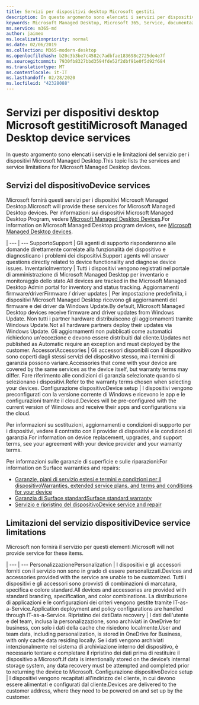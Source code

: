 ```yaml
---
title: Servizi per dispositivi desktop Microsoft gestiti
description: In questo argomento sono elencati i servizi per dispositivi e la limitazione per Microsoft Managed Desktop.
keywords: Microsoft Managed Desktop, Microsoft 365, Service, documentazione
ms.service: m365-md
author: jaimeo
ms.localizationpriority: normal
ms.date: 02/06/2019
ms.collection: M365-modern-desktop
ms.openlocfilehash: b20c3b3be7c4582c7adbfae183698c2725de4e7f
ms.sourcegitcommit: 7930fb8327bbd3594fde52f2dbf91e0f5d92f684
ms.translationtype: MT
ms.contentlocale: it-IT
ms.lasthandoff: 02/28/2020
ms.locfileid: "42328088"
---
```

# <a name="microsoft-managed-desktop-device-services"></a><span data-ttu-id="ab699-104">Servizi per dispositivi desktop Microsoft gestiti</span><span class="sxs-lookup"><span data-stu-id="ab699-104">Microsoft Managed Desktop device services</span></span>

<span data-ttu-id="ab699-105">In questo argomento sono elencati i servizi e le limitazioni del servizio per i dispositivi Microsoft Managed Desktop.</span><span class="sxs-lookup"><span data-stu-id="ab699-105">This topic lists the services and service limitations for Microsoft Managed Desktop devices.</span></span>

## <a name="device-services"></a><span data-ttu-id="ab699-106">Servizi del dispositivo</span><span class="sxs-lookup"><span data-stu-id="ab699-106">Device services</span></span>

<span data-ttu-id="ab699-107">Microsoft fornirà questi servizi per i dispositivi Microsoft Managed Desktop.</span><span class="sxs-lookup"><span data-stu-id="ab699-107">Microsoft will provide these services for Microsoft Managed Desktop devices.</span></span> <span data-ttu-id="ab699-108">Per informazioni sui dispositivi Microsoft Managed Desktop Program, vedere [Microsoft Managed Desktop Devices](device-list.md).</span><span class="sxs-lookup"><span data-stu-id="ab699-108">For information on Microsoft Managed Desktop program devices, see [Microsoft Managed Desktop devices](device-list.md).</span></span>

 | 
 --- | ---
<span data-ttu-id="ab699-109">Supporto</span><span class="sxs-lookup"><span data-stu-id="ab699-109">Support</span></span> | <span data-ttu-id="ab699-110">Gli agenti di supporto risponderanno alle domande direttamente correlate alla funzionalità del dispositivo e diagnosticano i problemi dei dispositivi.</span><span class="sxs-lookup"><span data-stu-id="ab699-110">Support agents will answer questions directly related to device functionality and diagnose device issues.</span></span>
<span data-ttu-id="ab699-111">Inventario</span><span class="sxs-lookup"><span data-stu-id="ab699-111">Inventory</span></span> | <span data-ttu-id="ab699-112">Tutti i dispositivi vengono registrati nel portale di amministrazione di Microsoft Managed Desktop per inventario e monitoraggio dello stato.</span><span class="sxs-lookup"><span data-stu-id="ab699-112">All devices are tracked in the Microsoft Managed Desktop Admin portal for inventory and status tracking.</span></span>
<span data-ttu-id="ab699-113">Aggiornamenti firmware/driver</span><span class="sxs-lookup"><span data-stu-id="ab699-113">Firmware / driver updates</span></span> | <span data-ttu-id="ab699-114">Per impostazione predefinita, i dispositivi Microsoft Managed Desktop ricevono gli aggiornamenti del firmware e dei driver da Windows Update.</span><span class="sxs-lookup"><span data-stu-id="ab699-114">By default, Microsoft Managed Desktop devices receive firmware and driver updates from Windows Update.</span></span> <span data-ttu-id="ab699-115">Non tutti i partner hardware distribuiscono gli aggiornamenti tramite Windows Update.</span><span class="sxs-lookup"><span data-stu-id="ab699-115">Not all hardware partners deploy their updates via Windows Update.</span></span> <span data-ttu-id="ab699-116">Gli aggiornamenti non pubblicati come automatici richiedono un'eccezione e devono essere distribuiti dal cliente.</span><span class="sxs-lookup"><span data-stu-id="ab699-116">Updates not published as Automatic require an exception and must deployed by the customer.</span></span>
<span data-ttu-id="ab699-117">Accessori</span><span class="sxs-lookup"><span data-stu-id="ab699-117">Accessories</span></span> | <span data-ttu-id="ab699-118">Gli accessori disponibili con il dispositivo sono coperti dagli stessi servizi del dispositivo stesso, ma i termini di garanzia possono variare.</span><span class="sxs-lookup"><span data-stu-id="ab699-118">Accessories that come with your device are covered by the same services as the device itself, but warranty terms may differ.</span></span> <span data-ttu-id="ab699-119">Fare riferimento alle condizioni di garanzia selezionate quando si selezionano i dispositivi.</span><span class="sxs-lookup"><span data-stu-id="ab699-119">Refer to the warranty terms chosen when selecting your devices.</span></span> 
<span data-ttu-id="ab699-120">Configurazione dispositivo</span><span class="sxs-lookup"><span data-stu-id="ab699-120">Device setup</span></span>    | <span data-ttu-id="ab699-121">I dispositivi vengono preconfigurati con la versione corrente di Windows e ricevono le app e le configurazioni tramite il cloud.</span><span class="sxs-lookup"><span data-stu-id="ab699-121">Devices will be pre-configured with the current version of Windows and receive their apps and configurations via the cloud.</span></span> 

<span data-ttu-id="ab699-122">Per informazioni su sostituzioni, aggiornamenti e condizioni di supporto per i dispositivi, vedere il contratto con il provider di dispositivi e le condizioni di garanzia.</span><span class="sxs-lookup"><span data-stu-id="ab699-122">For information on device replacement, upgrades, and support terms, see your agreement with your device provider and your warranty terms.</span></span>

<span data-ttu-id="ab699-123">Per informazioni sulle garanzie di superficie e sulle riparazioni:</span><span class="sxs-lookup"><span data-stu-id="ab699-123">For information on Surface warranties and repairs:</span></span>
- [<span data-ttu-id="ab699-124">Garanzie, piani di servizio estesi e termini e condizioni per il dispositivo</span><span class="sxs-lookup"><span data-stu-id="ab699-124">Warranties, extended service plans, and terms and conditions for your device</span></span>](https://support.microsoft.com/help/4040687/info-about-warranties-extended-service-plans-and-terms-conditions)
- [<span data-ttu-id="ab699-125">Garanzia di Surface standard</span><span class="sxs-lookup"><span data-stu-id="ab699-125">Surface standard warranty</span></span>](https://support.microsoft.com/help/4036296)
- [<span data-ttu-id="ab699-126">Servizio e ripristino del dispositivo</span><span class="sxs-lookup"><span data-stu-id="ab699-126">Device service and repair</span></span>](https://support.microsoft.com/devices)

## <a name="device-service-limitations"></a><span data-ttu-id="ab699-127">Limitazioni del servizio dispositivi</span><span class="sxs-lookup"><span data-stu-id="ab699-127">Device service limitations</span></span>

<span data-ttu-id="ab699-128">Microsoft non fornirà il servizio per questi elementi.</span><span class="sxs-lookup"><span data-stu-id="ab699-128">Microsoft will not provide service for these items.</span></span>

 | 
 --- | ---
<span data-ttu-id="ab699-129">Personalizzazione</span><span class="sxs-lookup"><span data-stu-id="ab699-129">Personalization</span></span> | <span data-ttu-id="ab699-130">I dispositivi e gli accessori forniti con il servizio non sono in grado di essere personalizzati.</span><span class="sxs-lookup"><span data-stu-id="ab699-130">Devices and accessories provided with the service are unable to be customized.</span></span> <span data-ttu-id="ab699-131">Tutti i dispositivi e gli accessori sono provvisti di combinazioni di marcatura, specifica e colore standard.</span><span class="sxs-lookup"><span data-stu-id="ab699-131">All devices and accessories are provided with standard branding, specification, and color combinations.</span></span> <span data-ttu-id="ab699-132">La distribuzione di applicazioni e le configurazioni dei criteri vengono gestite tramite IT-as-a-Service.</span><span class="sxs-lookup"><span data-stu-id="ab699-132">Application deployment and policy configurations are handled through IT-as-a-Service.</span></span>
<span data-ttu-id="ab699-133">Ripristino dei dati</span><span class="sxs-lookup"><span data-stu-id="ab699-133">Data recovery</span></span> | <span data-ttu-id="ab699-134">I dati dell'utente e del team, inclusa la personalizzazione, sono archiviati in OneDrive for business, con solo i dati della cache che risiedono localmente.</span><span class="sxs-lookup"><span data-stu-id="ab699-134">User and team data, including personalization, is stored in OneDrive for Business, with only cache data residing locally.</span></span> <span data-ttu-id="ab699-135">Se i dati vengono archiviati intenzionalmente nel sistema di archiviazione interno del dispositivo, è necessario tentare e completare il ripristino dei dati prima di restituire il dispositivo a Microsoft.</span><span class="sxs-lookup"><span data-stu-id="ab699-135">If data is intentionally stored on the device’s internal storage system, any data recovery must be attempted and completed prior to returning the device to Microsoft.</span></span>
<span data-ttu-id="ab699-136">Configurazione dispositivo</span><span class="sxs-lookup"><span data-stu-id="ab699-136">Device setup</span></span> | <span data-ttu-id="ab699-137">I dispositivi vengono recapitati all'indirizzo del cliente, in cui devono essere alimentati e configurati dal cliente.</span><span class="sxs-lookup"><span data-stu-id="ab699-137">Devices are delivered to the customer address, where they need to be powered on and set up by the customer.</span></span>
